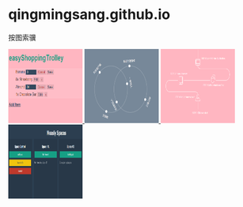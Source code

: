 # qingmingsang.github.io
按图索骥

<a href="http://qingmingsang.github.io/backbone_shopcar_demo/app.html">
	<img width="150px" height="150px" src="backbone_shopcar_demo/shopcar.png" title="shopcar" alt="shopcar">
</a>
<a href="http://qingmingsang.github.io/svg_demo/svg_circletoline.html">
	<img width="150px" height="150px" src="svg_demo/circletoline.png" title="circletoline" alt="circletoline">
</a>
<a href="http://qingmingsang.github.io/svg_demo/svg_movementline.html">
	<img width="150px" height="150px" src="svg_demo/movementline.png" title="movementline" alt="movementline">
</a>
<a href="http://qingmingsang.github.io/measly/demo.html">
	<img width="150px" height="150px" src="measly/measly.png" title="measly" alt="measly">
</a>




